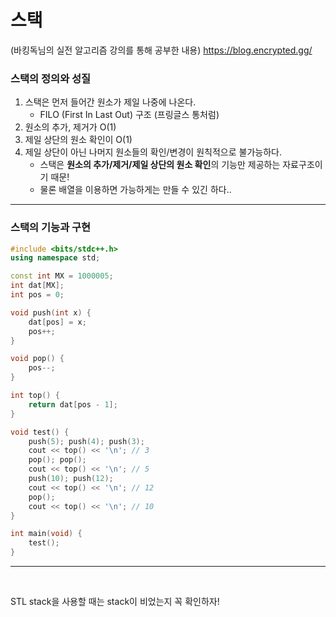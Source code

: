 # 스택

(바킹독님의 실전 알고리즘 강의를 통해 공부한 내용)
https://blog.encrypted.gg/

### 스택의 정의와 성질
1. 스택은 먼저 들어간 원소가 제일 나중에 나온다.
    * FILO (First In Last Out) 구조 (프링글스 통처럼)
2. 원소의 추가, 제거가 O(1)
3. 제일 상단의 원소 확인이 O(1)
4. 제일 상단이 아닌 나머지 원소들의 확인/변경이 원칙적으로 불가능하다.
    * 스택은 **원소의 추가/제거/제일 상단의 원소 확인**의 기능만 제공하는 자료구조이기 때문!
    * 물론 배열을 이용하면 가능하게는 만들 수 있긴 하다..

----

### 스택의 기능과 구현

```cpp
#include <bits/stdc++.h>
using namespace std;

const int MX = 1000005;
int dat[MX];
int pos = 0;

void push(int x) {
	dat[pos] = x;
	pos++;
}

void pop() {
	pos--;
}

int top() {
	return dat[pos - 1];
}

void test() {
	push(5); push(4); push(3);
	cout << top() << '\n'; // 3
	pop(); pop();
	cout << top() << '\n'; // 5
	push(10); push(12);
	cout << top() << '\n'; // 12
	pop();
	cout << top() << '\n'; // 10
}

int main(void) {
	test();
}
```

---

</br>

STL stack을 사용할 때는 stack이 비었는지 꼭 확인하자!